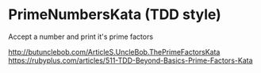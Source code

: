 # PrimeNumbersKata (TDD style)

Accept a number and print it's prime factors

http://butunclebob.com/ArticleS.UncleBob.ThePrimeFactorsKata
https://rubyplus.com/articles/511-TDD-Beyond-Basics-Prime-Factors-Kata